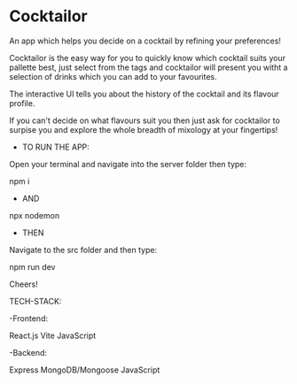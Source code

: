# Cocktailor
An app which helps you decide on a cocktail by refining your preferences!

Cocktailor is the easy way for you to quickly know which cocktail suits your pallette best, just select from the tags and cocktailor will present you witht a selection of drinks which you can add to your favourites.

The interactive UI tells you about the history of the cocktail and its flavour profile.

If you can't decide on what flavours suit you then just ask for cocktailor to surpise you and explore the whole breadth of mixology at your fingertips!

- TO RUN THE APP:

Open your terminal and navigate into the server folder then type:

npm i 

- AND

npx nodemon

- THEN

Navigate to the src folder and then type:

npm run dev

Cheers!

TECH-STACK:

-Frontend:

React.js
Vite
JavaScript

-Backend:

Express
MongoDB/Mongoose
JavaScript
